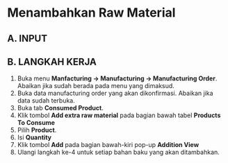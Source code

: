 # Menambahkan Raw Material


## A. INPUT

## B. LANGKAH KERJA

1. Buka menu **Manfacturing -> Manufacturing -> Manufacturing Order**. Abaikan jika sudah berada pada menu yang dimaksud.
2. Buka data manufacturing order yang akan dikonfirmasi. Abaikan jika data sudah terbuka.
3. Buka tab **Consumed Product**.
4. Klik tombol **Add extra raw material** pada bagian bawah tabel **Products To Consume**
5. Pilih **Product**.
6. Isi **Quantity**
7. Klik tombol **Add** pada bagian bawah-kiri pop-up **Addition View**
8. Ulangi langkah ke-4 untuk setiap bahan baku yang akan ditambahkan.
